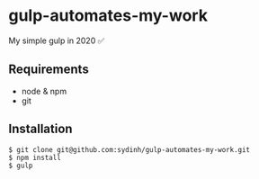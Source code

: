 # gulp-automates-my-work

My simple gulp in 2020 :white_check_mark:

## Requirements

- node & npm
- git

## Installation

```
$ git clone git@github.com:sydinh/gulp-automates-my-work.git
$ npm install
$ gulp
```
